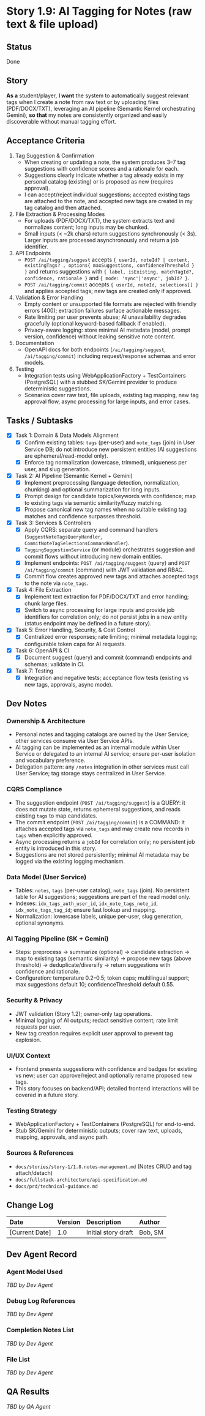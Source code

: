 # **Story 1.9: AI Tagging for Notes (raw text & file upload)**

## Status

Done

## Story

**As a** student/player,
**I want** the system to automatically suggest relevant tags when I create a note from raw text or by uploading files (PDF/DOCX/TXT), leveraging an AI pipeline (Semantic Kernel orchestrating Gemini),
**so that** my notes are consistently organized and easily discoverable without manual tagging effort.

## Acceptance Criteria

1. Tag Suggestion & Confirmation
   - When creating or updating a note, the system produces 3–7 tag suggestions with confidence scores and a rationale for each.
   - Suggestions clearly indicate whether a tag already exists in my personal catalog (existing) or is proposed as new (requires approval).
   - I can accept/reject individual suggestions; accepted existing tags are attached to the note, and accepted new tags are created in my tag catalog and then attached.
2. File Extraction & Processing Modes
   - For uploads (PDF/DOCX/TXT), the system extracts text and normalizes content; long inputs may be chunked.
   - Small inputs (< ~2k chars) return suggestions synchronously (< 3s). Larger inputs are processed asynchronously and return a job identifier.
3. API Endpoints
   - `POST /ai/tagging/suggest` accepts `{ userId, noteId? | content, existingTags? , options{ maxSuggestions, confidenceThreshold } }` and returns suggestions with `{ label, isExisting, matchTagId?, confidence, rationale }` and `{ mode: 'sync'|'async', jobId? }`.
   - `POST /ai/tagging/commit` accepts `{ userId, noteId, selections[] }` and applies accepted tags; new tags are created only if approved.
4. Validation & Error Handling
   - Empty content or unsupported file formats are rejected with friendly errors (400); extraction failures surface actionable messages.
   - Rate limiting per user prevents abuse; AI unavailability degrades gracefully (optional keyword-based fallback if enabled).
   - Privacy-aware logging: store minimal AI metadata (model, prompt version, confidence) without leaking sensitive note content.
5. Documentation
   - OpenAPI docs for both endpoints (`/ai/tagging/suggest`, `/ai/tagging/commit`) including request/response schemas and error models.
6. Testing
   - Integration tests using WebApplicationFactory + TestContainers (PostgreSQL) with a stubbed SK/Gemini provider to produce deterministic suggestions.
   - Scenarios cover raw text, file uploads, existing tag mapping, new tag approval flow, async processing for large inputs, and error cases.

## Tasks / Subtasks

- [x] Task 1: Domain & Data Models Alignment
  - [x] Confirm existing tables: `tags` (per-user) and `note_tags` (join) in User Service DB; do not introduce new persistent entities (AI suggestions are ephemeral/read-model only).
  - [x] Enforce tag normalization (lowercase, trimmed), uniqueness per user, and slug generation.
- [x] Task 2: AI Pipeline (Semantic Kernel + Gemini)
  - [x] Implement preprocessing (language detection, normalization, chunking) and optional summarization for long inputs.
  - [x] Prompt design for candidate topics/keywords with confidence; map to existing tags via semantic similarity/fuzzy matching.
  - [x] Propose canonical new tag names when no suitable existing tag matches and confidence surpasses threshold.
- [x] Task 3: Services & Controllers
  - [x] Apply CQRS: separate query and command handlers (`SuggestNoteTagsQueryHandler`, `CommitNoteTagSelectionsCommandHandler`).
  - [x] `TaggingSuggestionService` (or module) orchestrates suggestion and commit flows without introducing new domain entities.
  - [x] Implement endpoints: `POST /ai/tagging/suggest` (query) and `POST /ai/tagging/commit` (command) with JWT validation and RBAC.
  - [x] Commit flow creates approved new tags and attaches accepted tags to the note via `note_tags`.
- [x] Task 4: File Extraction
  - [x] Implement text extraction for PDF/DOCX/TXT and error handling; chunk large files.
  - [x] Switch to async processing for large inputs and provide job identifiers for correlation only; do not persist jobs in a new entity (status endpoint may be defined in a future story).
- [x] Task 5: Error Handling, Security, & Cost Control
  - [x] Centralized error responses; rate limiting; minimal metadata logging; configurable token caps for AI requests.
- [x] Task 6: OpenAPI & CI
  - [x] Document suggest (query) and commit (command) endpoints and schemas; validate in CI.
- [x] Task 7: Testing
  - [x] Integration and negative tests; acceptance flow tests (existing vs new tags, approvals, async mode).

## Dev Notes

### Ownership & Architecture
- Personal notes and tagging catalogs are owned by the User Service; other services consume via User Service APIs.
- AI tagging can be implemented as an internal module within User Service or delegated to an internal AI service; ensure per-user isolation and vocabulary preference.
- Delegation pattern: any `/notes` integration in other services must call User Service; tag storage stays centralized in User Service.

### CQRS Compliance
- The suggestion endpoint (`POST /ai/tagging/suggest`) is a QUERY: it does not mutate state, returns ephemeral suggestions, and reads existing `tags` to map candidates.
- The commit endpoint (`POST /ai/tagging/commit`) is a COMMAND: it attaches accepted tags via `note_tags` and may create new records in `tags` when explicitly approved.
- Async processing returns a `jobId` for correlation only; no persistent job entity is introduced in this story.
- Suggestions are not stored persistently; minimal AI metadata may be logged via the existing logging mechanism.

### Data Model (User Service)
- Tables: `notes`, `tags` (per-user catalog), `note_tags` (join). No persistent table for AI suggestions; suggestions are part of the read model only.
- Indexes: `idx_tags_auth_user_id`, `idx_note_tags_note_id`, `idx_note_tags_tag_id`; ensure fast lookup and mapping.
- Normalization: lowercase labels, unique per-user, slug generation, optional synonyms.

### AI Tagging Pipeline (SK + Gemini)
- Steps: preprocess → summarize (optional) → candidate extraction → map to existing tags (semantic similarity) → propose new tags (above threshold) → deduplicate/diversify → return suggestions with confidence and rationale.
- Configuration: temperature 0.2–0.5; token caps; multilingual support; max suggestions default 10; confidenceThreshold default 0.55.

### Security & Privacy
- JWT validation (Story 1.2); owner-only tag operations.
- Minimal logging of AI outputs; redact sensitive content; rate limit requests per user.
- New tag creation requires explicit user approval to prevent tag explosion.

### UI/UX Context
- Frontend presents suggestions with confidence and badges for existing vs new; user can approve/reject and optionally rename proposed new tags.
- This story focuses on backend/API; detailed frontend interactions will be covered in a future story.

### Testing Strategy
- WebApplicationFactory + TestContainers (PostgreSQL) for end-to-end.
- Stub SK/Gemini for deterministic outputs; cover raw text, uploads, mapping, approvals, and async path.

### Sources & References
- `docs/stories/story-1/1.8.notes-management.md` (Notes CRUD and tag attach/detach)
- `docs/fullstack-architecture/api-specification.md`
- `docs/prd/technical-guidance.md`

## Change Log

| Date | Version | Description | Author |
| :--- | :--- | :--- | :--- |
| [Current Date] | 1.0 | Initial story draft | Bob, SM |

## Dev Agent Record

### Agent Model Used
_TBD by Dev Agent_

### Debug Log References
_TBD by Dev Agent_

### Completion Notes List
_TBD by Dev Agent_

### File List
_TBD by Dev Agent_

## QA Results
_TBD by QA Agent_